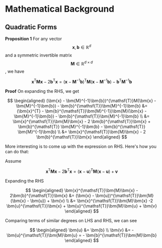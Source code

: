 # Mathematical Background

## Quadratic Forms

**Proposition 1** For any vector $$\bm{x}, \bm{b} \in \mathbb{R}^d$$ and a symmetric invertible matrix $$\bm{M} \in \mathbb{R}^{d\times d}$$, we have

$$
\bm{x}^{\mathsf{T}}\bm{M}\bm{x} - 2\bm{b}^{\mathsf{T}}\bm{x} = (\bm{x} - \bm{M}^{-1}\bm{b})^{\mathsf{T}}\bm{M}(\bm{x} - \bm{M}^{-1}\bm{b}) - \bm{b}^{\mathsf{T}}\bm{M}^{-1}\bm{b}
$$

**Proof** On expanding the RHS, we get

$$
\begin{aligned}
(\bm{x} - \bm{M}^{-1}\bm{b})^{\mathsf{T}}M(\bm{x} - \bm{M}^{-1}\bm{b}) - \bm{b}^{\mathsf{T}}\bm{M}^{-1}\bm{b} &= (\bm{x}^{T} - \bm{b}^{\mathsf{T}}\bm{M}^{-1})\bm{M}(\bm{x} - \bm{M}^{-1}\bm{b}) - \bm{b}^{\mathsf{T}}\bm{M}^{-1}\bm{b} \\
&= \bm{x}^{\mathsf{T}}\bm{M}\bm{x} - 2 \bm{b}^{\mathsf{T}}\bm{x} + \bm{b}^{\mathsf{T}} \bm{M}^{-1}\bm{b} - \bm{b}^{\mathsf{T}} \bm{M}^{-1}\bm{b} \\
&= \bm{x}^{\mathsf{T}}\bm{M}\bm{x} - 2 \bm{b}^{\mathsf{T}}\bm{x}
\end{aligned}
$$

More interesting is to come up with the expression on RHS. Here's how you can do that:

Assume

$$
\tag{Pause to see why this is the right form for RHS!} \bm{x}^{\mathsf{T}}\bm{M}\bm{x} - 2\bm{b}^{\mathsf{T}}\bm{x} = (\bm{x} - \bm{u})^{\mathsf{T}}\bm{M}(\bm{x} - \bm{u}) + \bm{v} 
$$

Expanding the RHS

$$
\begin{aligned}
\bm{x}^{\mathsf{T}}\bm{M}\bm{x} - 2\bm{b}^{\mathsf{T}}\bm{x} 
    &= (\bm{x} - \bm{u})^{\mathsf{T}}\bm{M}(\bm{x} - \bm{u}) + \bm{v} \\
    &= \bm{x}^{\mathsf{T}}\bm{M}\bm{x} -2 \bm{u}^{\mathsf{T}}\bm{x} + \bm{u}^{\mathsf{T}}\bm{M}\bm{u} + \bm{v}
\end{aligned}
$$

Comparing terms of similar degrees on LHS and RHS, we can see

$$
\begin{aligned}
\bm{u} &= \bm{b} \\
\bm{v} &= - \bm{u}^{\mathsf{T}}\bm{M}\bm{u} = - \bm{b}^{\mathsf{T}}\bm{M}\bm{b}
\end{aligned}
$$ 
